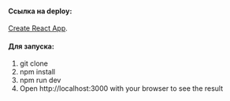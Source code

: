 #### Ссылка на deploy:

[Create React App](https://github.com/facebook/create-react-app).

#### Для запуска:

1. git clone
2. npm install
3. npm run dev
4. Open http://localhost:3000 with your browser to see the result
